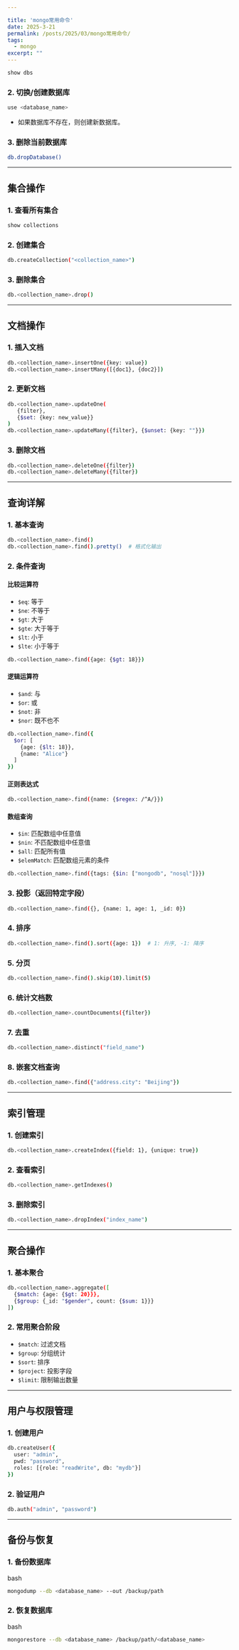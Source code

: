 ```yaml
---

title: 'mongo常用命令'
date: 2025-3-21
permalink: /posts/2025/03/mongo常用命令/
tags:
  - mongo
excerpt: "" 
---
```


```markdown
show dbs
```

### 2. 切换/创建数据库

```bash
use <database_name>
```

- 如果数据库不存在，则创建新数据库。

### 3. 删除当前数据库

```bash
db.dropDatabase()
```

------

## 集合操作

### 1. 查看所有集合

```bash
show collections
```

### 2. 创建集合

```bash
db.createCollection("<collection_name>")
```

### 3. 删除集合

```bash
db.<collection_name>.drop()
```

------

## 文档操作

### 1. 插入文档

```bash
db.<collection_name>.insertOne({key: value})
db.<collection_name>.insertMany([{doc1}, {doc2}])
```

### 2. 更新文档

```bash
db.<collection_name>.updateOne(
   {filter},
   {$set: {key: new_value}}
)
db.<collection_name>.updateMany({filter}, {$unset: {key: ""}})
```

### 3. 删除文档

```bash
db.<collection_name>.deleteOne({filter})
db.<collection_name>.deleteMany({filter})
```

------

## 查询详解

### 1. 基本查询

```bash
db.<collection_name>.find()
db.<collection_name>.find().pretty()  # 格式化输出
```

### 2. 条件查询

#### 比较运算符

- `$eq`: 等于
- `$ne`: 不等于
- `$gt`: 大于
- `$gte`: 大于等于
- `$lt`: 小于
- `$lte`: 小于等于

```bash
db.<collection_name>.find({age: {$gt: 18}})
```

#### 逻辑运算符

- `$and`: 与
- `$or`: 或
- `$not`: 非
- `$nor`: 既不也不

```bash
db.<collection_name>.find({
  $or: [
    {age: {$lt: 18}},
    {name: "Alice"}
  ]
})
```

#### 正则表达式

```bash
db.<collection_name>.find({name: {$regex: /^A/}})
```

#### 数组查询

- `$in`: 匹配数组中任意值
- `$nin`: 不匹配数组中任意值
- `$all`: 匹配所有值
- `$elemMatch`: 匹配数组元素的条件

```bash
db.<collection_name>.find({tags: {$in: ["mongodb", "nosql"]}})
```

### 3. 投影（返回特定字段）

```bash
db.<collection_name>.find({}, {name: 1, age: 1, _id: 0})
```

### 4. 排序

```bash
db.<collection_name>.find().sort({age: 1})  # 1: 升序, -1: 降序
```

### 5. 分页

```bash
db.<collection_name>.find().skip(10).limit(5)
```

### 6. 统计文档数

```bash
db.<collection_name>.countDocuments({filter})
```

### 7. 去重

```bash
db.<collection_name>.distinct("field_name")
```

### 8. 嵌套文档查询

```bash
db.<collection_name>.find({"address.city": "Beijing"})
```

------

## 索引管理

### 1. 创建索引

```bash
db.<collection_name>.createIndex({field: 1}, {unique: true})
```

### 2. 查看索引

```bash
db.<collection_name>.getIndexes()
```

### 3. 删除索引

```bash
db.<collection_name>.dropIndex("index_name")
```

------

## 聚合操作

### 1. 基本聚合

```bash
db.<collection_name>.aggregate([
  {$match: {age: {$gt: 20}}},
  {$group: {_id: "$gender", count: {$sum: 1}}}
])
```

### 2. 常用聚合阶段

- `$match`: 过滤文档
- `$group`: 分组统计
- `$sort`: 排序
- `$project`: 投影字段
- `$limit`: 限制输出数量

------

## 用户与权限管理

### 1. 创建用户

```bash
db.createUser({
  user: "admin",
  pwd: "password",
  roles: [{role: "readWrite", db: "mydb"}]
})
```

### 2. 验证用户

```bash
db.auth("admin", "password")
```

------

## 备份与恢复

### 1. 备份数据库

bash

```bash
mongodump --db <database_name> --out /backup/path
```

### 2. 恢复数据库

bash

```bash
mongorestore --db <database_name> /backup/path/<database_name>
```
